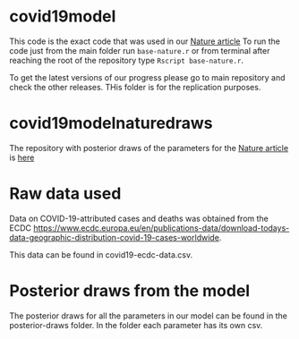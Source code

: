 # covid19model
This code is the exact code that was used in our [Nature article](https://doi.org/10.1038/s41586-020-2405-7)
To run the code just from the main folder run `base-nature.r` or from terminal after reaching the root of the repository type `Rscript base-nature.r`.

To get the latest versions of our progress please go to main repository and check the other releases. THis folder is for the replication purposes.
# covid19modelnaturedraws
The repository with posterior draws of the parameters for the [Nature article](https://doi.org/10.1038/s41586-020-2405-7) is [here](https://github.com/ImperialCollegeLondon/covid19modelnaturedraws)

# Raw data used
Data on COVID-19-attributed cases and deaths was obtained from the ECDC https://www.ecdc.europa.eu/en/publications-data/download-todays-data-geographic-distribution-covid-19-cases-worldwide. 

This data can be found in covid19-ecdc-data.csv.

# Posterior draws from the model
The posterior draws for all the parameters in our model can be found in the posterior-draws folder. In the folder each parameter has its own csv.
